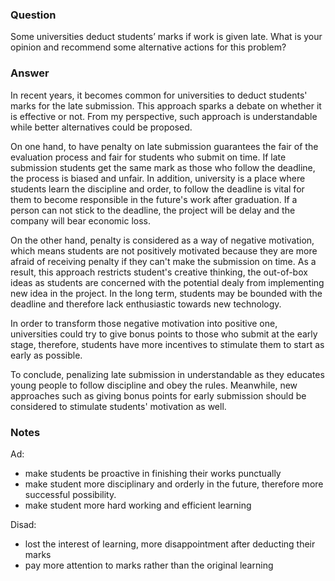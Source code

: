 ### Question
Some universities deduct students’ marks if work is given late. What is your opinion and recommend some alternative actions for this problem?

### Answer
In recent years, it becomes common for universities to deduct students' marks for the late submission. This approach
sparks a debate on whether it is effective or not. From my perspective, such approach is understandable while better alternatives
could be proposed.

On one hand, to have penalty on late submission guarantees the fair of the evaluation process and fair for students
who submit on time. If late submission students get the same mark as those who follow the deadline, the process is biased and unfair.
In addition, university is a place where students learn the discipline and order, to follow the deadline is vital for 
them to become responsible in the future's work after graduation. If a person can not stick to the deadline, the project
will be delay and the company will bear economic loss.

On the other hand, penalty is considered as a way of negative motivation, which means students are not positively
motivated because they are more afraid of receiving penalty if they can't make the submission on time. As a result, 
this approach restricts student's creative thinking, the out-of-box ideas as students are concerned with the potential dealy
from implementing new idea in the project. In the long term, students may be bounded with the deadline and therefore 
lack enthusiastic towards new technology.

In order to transform those negative motivation into positive one, universities could try to give bonus points
to those who submit at the early stage, therefore, students have more incentives to stimulate them to start
as early as possible.

To conclude, penalizing late submission in understandable as they educates young people to follow discipline and obey
the rules. Meanwhile, new approaches such as giving bonus points for early submission should be considered to stimulate 
students' motivation as well. 




### Notes
Ad:
- make students be proactive in finishing their works punctually
- make student more disciplinary and orderly in the future, therefore more successful possibility.
- make student more hard working and efficient learning

Disad:
- lost the interest of learning, more disappointment after deducting their marks
- pay more attention to marks rather than the original learning
